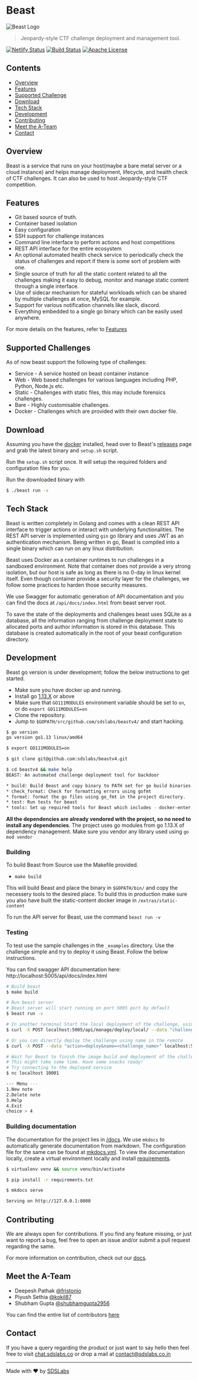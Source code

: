 # Beast

![Beast Logo](./docs/res/beast-logo.png)

> Jeopardy-style CTF challenge deployment and management tool.

[![Netlify Status](https://api.netlify.com/api/v1/badges/bea0e0b4-30e1-4830-ba98-e484b51e4036/deploy-status)](https://app.netlify.com/sites/beast-docs-sdslabs/deploys) [![Build Status](https://dev.azure.com/deepshpathak/deepshpathak/_apis/build/status/sdslabs.beastv4?branchName=master)](https://dev.azure.com/deepshpathak/deepshpathak/_build/latest?definitionId=1&branchName=master) [![Apache License](https://img.shields.io/badge/license-Apache-blue.svg)](https://github.com/sdslabs/beastv4/blob/master/LICENSE.md)

## Contents

- [Overview](#overview)
- [Features](#features)
- [Supported Challenge](#supported-challenges)
- [Download](#download)
- [Tech Stack](#tech-stack)
- [Development](#development)
- [Contributing](#contributing)
- [Meet the A-Team](#meet-the-a-team)
- [Contact](#contact)

## Overview

Beast is a service that runs on your host(maybe a bare metal server or a cloud instance) and helps manage deployment, lifecycle, and health check of CTF challenges. It can also be used to host Jeopardy-style CTF competition.

## Features

- Git based source of truth.
- Container based isolation
- Easy configuration
- SSH support for challenge instances
- Command line interface to perform actions and host competitions
- REST API interface for the entire ecosystem
- An optional automated health check service to periodically check the status of challenges and report if there is some sort of problem with one.
- Single source of truth for all the static content related to all the challenges making it easy to debug, monitor and manage
  static content through a single interface.
- Use of sidecar mechanism for stateful workloads which can be shared by multiple challenges at once, MySQL for example.
- Support for various notification channels like slack, discord.
- Everything embedded to a single go binary which can be easily used anywhere.

For more details on the features, refer to [Features](./docs/Features.md)

## Supported Challenges

As of now beast support the following type of challenges:

- Service - A service hosted on beast container instance
- Web - Web based challenges for various languages including PHP, Python, Node.js etc.
- Static - Challenges with static files, this may include forensics challenges.
- Bare - Highly customisable challenges.
- Docker - Challenges which are provided with their own docker file.

## Download

Assuming you have the [docker](https://www.docker.com/) installed, head over to Beast's [releases](https://github.com/sdslabs/beast/releases) page and grab the latest binary and `setup.sh` script.

Run the `setup.sh` script once. It will setup the required folders and configuration files for you.

Run the downloaded binary with

```bash
$ ./beast run -v
```

## Tech Stack

Beast is written completely in Golang and comes with a clean REST API interface to trigger actions or interact with underlying functionalities.
The REST API server is implemented using `gin` go library and uses JWT as an authentication mechanism. Being written in go, Beast is compiled into
a single binary which can run on any linux distribution.

Beast uses Docker as a container runtimes to run challenges in a sandboxed environment. Note that container does not provide a very strong isolation, but our host is safe as long as there is no 0-day in linux kernel itself. Even though container provide a security layer for the challenges, we follow some practices to harden those security measures.

We use Swagger for automatic generation of API documentation and you can find the docs at `/api/docs/index.html` from beast server root.

To save the state of the deployments and challenges beast uses SQLite as a database, all the information ranging from challenge deployment state to allocated ports and author information is stored in this database. This database is created automatically in the root of your beast configuration directory.

## Development

Beast go version is under development; follow the below instructions to get started.

- Make sure you have docker up and running.
- Install go [1.13.X](https://golang.org/dl/) or above
- Make sure that `GO111MODULES` environment variable should be set to `on`, or do `export GO111MODULES=on`
- Clone the repository.
- Jump to `$GOPATH/src/github.com/sdslabs/beastv4/` and start hacking.

```bash
$ go version
go version go1.13 linux/amd64

$ export GO111MODULES=on

$ git clone git@github.com:sdslabs/beastv4.git

$ cd beastv4 && make help
BEAST: An automated challenge deployment tool for backdoor

* build: Build Beast and copy binary to PATH set for go build binaries.
* check_format: Check for formatting errors using gofmt
* format: format the go files using go_fmt in the project directory.
* test: Run tests for beast
* tools: Set up required tools for Beast which includes - docker-enter, importenv
```

**All the dependencies are already vendored with the project, so no need to install any dependencies**. The project uses go modules from go 1.13.X of dependency management. Make sure you vendor any library used using `go mod vendor`

### Building

To build Beast from Source use the Makefile provided.

- `make build`

This will build Beast and place the binary in `$GOPATH/bin/` and copy the necessery tools to the desired place. To build this in production make sure you also have built the static-content docker image in `/extras/static-content`

To run the API server for Beast, use the command `beast run -v`

### Testing

To test use the sample challenges in the `_examples` directory. Use the challenge simple and try to deploy it using
Beast. Follow the below instructions.

You can find swagger API documentation here: http://localhost:5005/api/docs/index.html

```bash
# Build beast
$ make build

# Run beast server
# Beast server will start running on port 5005 port by default
$ beast run -v

# In another terminal Start the local deployment of the challenge, using the directory
$ curl -X POST localhost:5005/api/manage/deploy/local/ --data "challenge_dir=<absolute_path_to_challenge_simple>"

# Or you can directly deploy the challenge using name in the remote
$ curl -X POST --data "action=deploy&name=<challenge_name>" localhost:5005/api/manage/challenge/

# Wait for Beast to finish the image build and deployment of the challenge
# This might take some time. Have some snacks ready!
# Try connecting to the deployed service
$ nc localhost 10001

--- Menu ---
1.New note
2.Delete note
3.Help
4.Exit
choice > 4
```

### Building documentation

The documentation for the project lies in [/docs](/docs). We use `mkdocs` to automatically generate documentation from markdown. The configuration file for the same can be found at [mkdocs.yml](/mkdocs.yml). To view the documentation locally, create a virtual environment locally and install [requirements](/requirements-dev.txt).

```bash
$ virtualenv venv && source venv/bin/activate

$ pip install -r requirements.txt

$ mkdocs serve

Serving on http://127.0.0.1:8000
```

## Contributing

We are always open for contributions. If you find any feature missing, or just want to report a bug, feel free to open an issue and/or submit a pull request regarding the same.

For more information on contribution, check out our
[docs](./docs/Contribution.md).

## Meet the A-Team

- Deepesh Pathak [@fristonio](https://github.com/fristonio)
- Piyush Sethia [@kokil87](https://github.com/kokil87)
- Shubham Gupta [@shubhamgupta2956](https://github.com/shubhamgupta2956)

You can find the entire list of contributors [here](https://github.com/sdslabs/beastv4/graphs/contributors)

## Contact

If you have a query regarding the product or just want to say hello then feel
free to visit [chat.sdslabs.co](https://chat.sdslabs.co) or drop a mail at
[contact@sdslabs.co.in](mailto:contact@sdslabs.co.in)

---

Made with :heart: by [SDSLabs](https://sdslabs.co)

